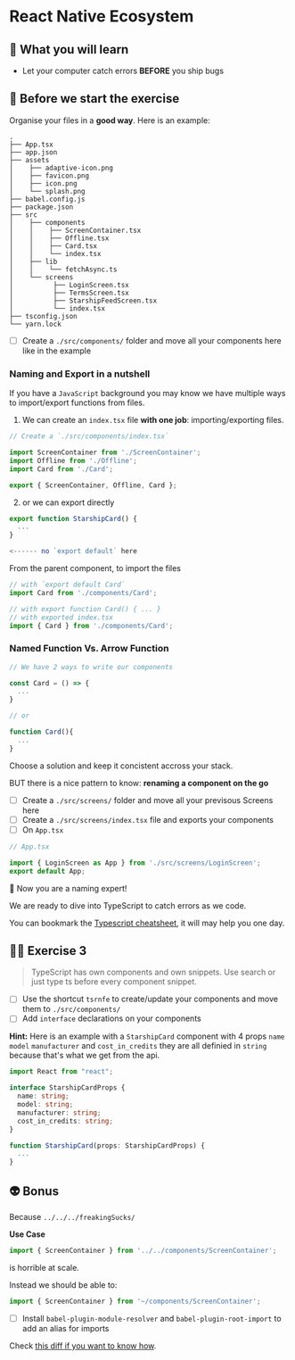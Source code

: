 # React Native Ecosystem

## 📡 What you will learn

- Let your computer catch errors **BEFORE** you ship bugs

## 👾 Before we start the exercise

Organise your files in a **good way**. Here is an example:

```console
.
├── App.tsx
├── app.json
├── assets
│    ├── adaptive-icon.png
│    ├── favicon.png
│    ├── icon.png
│    └── splash.png
├── babel.config.js
├── package.json
├── src
│    ├── components
│    │    ├── ScreenContainer.tsx
│    │    ├── Offline.tsx
│    │    ├── Card.tsx
│    │    └── index.tsx
│    ├── lib
│    │    └── fetchAsync.ts
│    └── screens
│          ├── LoginScreen.tsx
│          ├── TermsScreen.tsx
│          ├── StarshipFeedScreen.tsx
│          └── index.tsx
├── tsconfig.json
└── yarn.lock
```

- [ ] Create a `./src/components/` folder and move all your components here like in the example

### Naming and Export in a nutshell

If you have a `JavaScript` background you may know we have multiple ways to import/export functions from files.

1. We can create an `index.tsx` file **with one job**: importing/exporting files.

```javascript
// Create a `./src/components/index.tsx`

import ScreenContainer from './ScreenContainer';
import Offline from './Offline';
import Card from './Card';

export { ScreenContainer, Offline, Card };
```

2. or we can export directly

```javascript
export function StarshipCard() {
  ...
}

<------ no `export default` here
```

From the parent component, to import the files

```javascript
// with `export default Card`
import Card from './components/Card';

// with export function Card() { ... }
// with exported index.tsx
import { Card } from './components/Card';
```

### Named Function Vs. Arrow Function

```javascript
// We have 2 ways to write our components

const Card = () => {
  ...
}

// or

function Card(){
  ...
}
```

Choose a solution and keep it concistent accross your stack.

BUT there is a nice pattern to know: **renaming a component on the go**

- [ ] Create a `./src/screens/` folder and move all your previsous Screens here
- [ ] Create a `./src/screens/index.tsx` file and exports your components
- [ ] On `App.tsx`

```javascript
// App.tsx

import { LoginScreen as App } from './src/screens/LoginScreen';
export default App;
```

👏 Now you are a naming expert!

We are ready to dive into TypeScript to catch errors as we code.

You can bookmark the [Typescript cheatsheet](https://github.com/typescript-cheatsheets/react), it will may help you one day.

## 👨‍🚀 Exercise 3

> TypeScript has own components and own snippets. Use search or just type ts before every component snippet.

- [ ] Use the shortcut `tsrnfe` to create/update your components and move them to `./src/components/`
- [ ] Add `interface` declarations on your components

**Hint:** Here is an example with a `StarshipCard` component with 4 props `name` `model` `manufacturer` and `cost_in_credits` they are all definied in `string` because that's what we get from the api.

```typescript
import React from "react";

interface StarshipCardProps {
  name: string;
  model: string;
  manufacturer: string;
  cost_in_credits: string;
}

function StarshipCard(props: StarshipCardProps) {
  ...
}
```

## 👽 Bonus

Because `../../../freakingSucks/`

**Use Case**

```javascript
import { ScreenContainer } from '../../components/ScreenContainer';
```

is horrible at scale.

Instead we should be able to:

```javascript
import { ScreenContainer } from '~/components/ScreenContainer';
```

- [ ] Install `babel-plugin-module-resolver` and `babel-plugin-root-import` to add an alias for imports

Check [this diff if you want to know how](https://github.com/flexbox/react-native-bootcamp/commit/05ad23e1e5ab6f5630c41df3e4eeb63b057db7e9).
